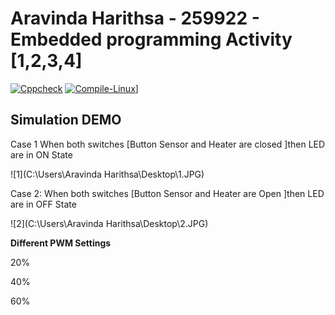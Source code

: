 # Aravinda Harithsa - 259922 - Embedded programming Activity [1,2,3,4]

[![Cppcheck](https://github.com/Aravinda-Harithsa/259922_embedded/actions/workflows/CodeQulaity.yml/badge.svg)](https://github.com/Aravinda-Harithsa/259922_embedded/actions/workflows/CodeQulaity.yml)
[![Compile-Linux](https://github.com/Aravinda-Harithsa/259922_embedded/actions/workflows/Compile.yml/badge.svg)](https://github.com/Aravinda-Harithsa/259922_embedded/actions/workflows/Compile.yml)]



## Simulation DEMO 

Case 1 When  both switches [Button Sensor and Heater are closed ]then LED are in ON State 

![1](C:\Users\Aravinda Harithsa\Desktop\1.JPG)



Case 2:  When  both switches [Button Sensor and Heater are Open ]then LED are in OFF State 

![2](C:\Users\Aravinda Harithsa\Desktop\2.JPG)



**Different PWM Settings** 



20%

40%

60%

